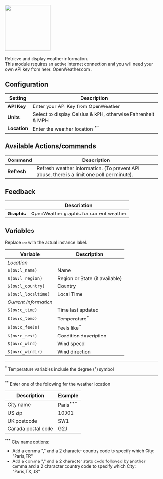 ## <a href="https://openweathermap.org/"> <img src="https://openweathermap.org/themes/openweathermap/assets/img/logo_white_cropped.png" width=150></a>

Retrieve and display weather information. <br>
This module requires an active internet connection and you will need your own API key from here: <a href="https://openweathermap.org/home/sign_up" title="OpenWeather">OpenWeather.com</a>
.<br>


## Configuration
**Setting** | **Description**
-----------------|---------------
**API Key** | Enter your API Key from OpenWeather
**Units** | Select to display Celsius & kPH, otherwise Fahrenheit & MPH
**Location** | Enter the weather location <sup>**</sup>

## Available Actions/commands
**Command** | **Description**
---|---
**Refresh** | Refresh weather information. (To prevent API abuse, there is a limit one poll per minute).

## Feedback
&nbsp; | **Description**
---|---
**Graphic** | OpenWeather graphic for current weather

## Variables
Replace `ow` with the actual instance label.

**Variable** | **Description**
---|---
*Location* | &nbsp;
`$(ow:l_name)` | Name
`$(ow:l_region)` | Region or State (if available)
`$(ow:l_country)` | Country
`$(ow:l_localtime)` | Local Time
*Current Information* | &nbsp;
`$(ow:c_time)` | Time last updated
`$(ow:c_temp)` | Temperature<sup>*</sup>
`$(ow:c_feels)` | Feels like<sup>*</sup>
`$(ow:c_text)` | Condition description
`$(ow:c_wind)` | Wind speed
`$(ow:c_windir)` | Wind direction

---
<sup>*</sup> Temperature variables include the degree (°) symbol

---

<sup>**</sup>  Enter one of the following for the weather location

**Description** | **Example**
---|---
City name | Paris<sup>***</sup> 
US zip | 10001
UK postcode | SW1
Canada postal code | G2J


<sup>***</sup> City name options:
- Add a comma "," and a 2 character country code to specify which City: "Paris,FR"
- Add a comma "," and a 2 character state code followed by another comma and a 2 character country code to specify which City: "Paris,TX,US"